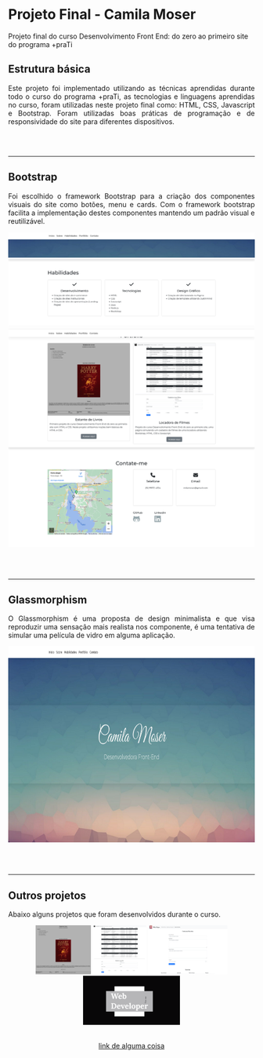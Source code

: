# Projeto Final - Camila Moser
Projeto final do curso Desenvolvimento Front End: do zero ao primeiro site do programa +praTi

## Estrutura básica

<p align= "justify">Este projeto foi implementado utilizando as técnicas aprendidas durante todo o curso do programa +praTi, as tecnologias e linguagens aprendidas no curso, foram utilizadas neste projeto final como: HTML, CSS, Javascript e Bootstrap. Foram utilizadas boas práticas de programação e de responsividade do site para diferentes dispositivos.</p>

<br><br>

<hr>

## Bootstrap

<p align= "justify"> Foi escolhido o framework Bootstrap para a criação dos componentes visuais do site como botões, menu e cards. Com o framework bootstrap facilita a implementação destes componentes mantendo um padrão visual e reutilizável.</p>

<p align="center">
  <img src="img/bootstrap1.png">
  <img src="img/bootstrap2.png">
  <img src="img/bootstrap3.png">
  <img src="img/bootstrap4.png">
</p>

<br><br>

<hr>

## Glassmorphism

<p align= "justify"> O Glassmorphism é uma proposta de design minimalista e que visa reproduzir uma sensação mais realista nos componente, é uma tentativa de simular uma película de vidro em alguma aplicação.</p>

<p align= "center">
  <img height="400" src="img/glassmorphism.png">
</p>

<br><br>

<hr>

## Outros projetos

<p align= "justify"> Abaixo alguns projetos que foram desenvolvidos durante o curso.</p>

<p align= "center">
  <img height="100" src="img/EstantedeLivros.png">
  <img height="100" src="img/LocadoradeFilmes.png">
  <img height="100" src="img/SiteReceitas.png">
  <img height="100" src="img/Cartao.PNG">
</p>


</p>
<p align="center">
<a align="center" href="https://github.com/ProfTau" target="_blank"> <br>link de alguma coisa</a>
</p>
